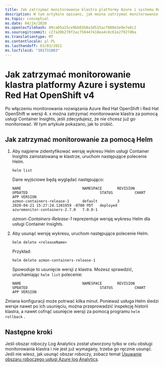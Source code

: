 ```yaml
---
title: Jak zatrzymać monitorowanie klastra platformy Azure i systemu Red Hat OpenShift v4 | Microsoft Docs
description: W tym artykule opisano, jak można zatrzymać monitorowanie klastra Red Hat OpenShift i Red Hat OpenShift w wersji 4 przy użyciu usługi Container Insights.
ms.topic: conceptual
ms.date: 04/24/2020
ms.openlocfilehash: 09ca05a25ce9bb02b8a3d515acf060e2e9e7e8c2
ms.sourcegitcommit: c27a20b278f2ac758447418ea4c8c61e27927d6a
ms.translationtype: MT
ms.contentlocale: pl-PL
ms.lasthandoff: 03/03/2021
ms.locfileid: "101731803"
---
```

# <a name="how-to-stop-monitoring-your-azure-and-red-hat-openshift-v4-cluster"></a>Jak zatrzymać monitorowanie klastra platformy Azure i systemu Red Hat OpenShift v4

Po włączeniu monitorowania rozwiązania Azure Red Hat OpenShift i Red Hat OpenShift w wersji 4. x można zatrzymać monitorowanie klastra za pomocą usługi Container Insights, jeśli zdecydujesz, że nie chcesz już go monitorować. W tym artykule pokazano, jak to zrobić.  

## <a name="how-to-stop-monitoring-using-helm"></a>Jak zatrzymać monitorowanie za pomocą Helm

1. Aby najpierw zidentyfikować wersję wykresu Helm usługi Container Insights zainstalowaną w klastrze, uruchom następujące polecenie Helm.

    ```
    helm list
    ```

    Dane wyjściowe będą wyglądać następująco:

    ```
    NAME                            NAMESPACE       REVISION        UPDATED                                 STATUS          CHART                           APP VERSION
    azmon-containers-release-1      default         3               2020-04-21 15:27:24.1201959 -0700 PDT   deployed        azuremonitor-containers-2.7.0   7.0.0-1
    ```

    *azmon-Containers-Release-1* reprezentuje wersję wykresu Helm dla usługi Container Insights.

2. Aby usunąć wersję wykresu, uruchom następujące polecenie Helm.

    `helm delete <releaseName>`

    Przykład:

    `helm delete azmon-containers-release-1`

    Spowoduje to usunięcie wersji z klastra. Możesz sprawdzić, uruchamiając `helm list` polecenie:

    ```
    NAME                            NAMESPACE       REVISION        UPDATED                                 STATUS          CHART                           APP VERSION
    ```

Zmiana konfiguracji może potrwać kilka minut. Ponieważ usługa Helm śledzi wersje nawet po ich usunięciu, można przeprowadzić inspekcję historii klastra, a nawet cofnąć usunięcie wersji za pomocą programu `helm rollback` .

## <a name="next-steps"></a>Następne kroki

Jeśli obszar roboczy Log Analytics został utworzony tylko w celu obsługi monitorowania klastra i nie jest już wymagany, trzeba go ręcznie usunąć. Jeśli nie wiesz, jak usunąć obszar roboczy, zobacz temat [Usuwanie obszaru roboczego usługi Azure log Analytics](../logs/delete-workspace.md).